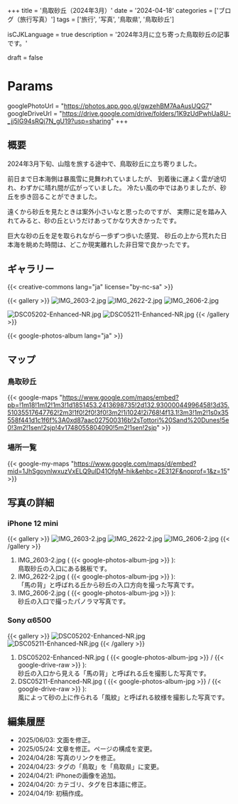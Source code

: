 +++
title = '鳥取砂丘（2024年3月）'
date = '2024-04-18'
categories = ['ブログ（旅行写真）']
tags = ['旅行', '写真', '鳥取県', '鳥取砂丘']

isCJKLanguage = true
description = '2024年3月に立ち寄った鳥取砂丘の記事です。'

draft = false

# Params
googlePhotoUrl = "https://photos.app.goo.gl/gwzehBM7AaAusUQG7"
googleDriveUrl = "https://drive.google.com/drive/folders/1K9zUdPwhUa8U-_jj5lG94sRQj7N_gU19?usp=sharing"
+++


## 概要

2024年3月下旬、山陰を旅する途中で、鳥取砂丘に立ち寄りました。

前日まで日本海側は暴風雪に見舞われていましたが、
到着後に運よく雲が途切れ、わずかに晴れ間が広がっていました。
冷たい風の中ではありましたが、砂丘を歩き回ることができました。

遠くから砂丘を見たときは案外小さいなと思ったのですが、
実際に足を踏み入れてみると、砂の丘というだけあってかなり大きかったです。

巨大な砂の丘を足を取られながら一歩ずつ歩いた感覚、
砂丘の上から荒れた日本海を眺めた時間は、どこか現実離れした非日常で良かったです。


## ギャラリー

{{< creative-commons lang="ja" license="by-nc-sa" >}}

{{< gallery >}}
  <img src="IMG_2603-2.jpg" alt="IMG_2603-2.jpg" class="grid-w50" />
  <img src="IMG_2622-2.jpg" alt="IMG_2622-2.jpg" class="grid-w50" />
  <img src="IMG_2606-2.jpg" alt="IMG_2606-2.jpg" class="grid-w100" />

  <img src="DSC05202-Enhanced-NR.jpg" alt="DSC05202-Enhanced-NR.jpg" class="grid-w65" />
  <img src="DSC05211-Enhanced-NR.jpg" alt="DSC05211-Enhanced-NR.jpg" class="grid-w35" />
{{< /gallery >}}

{{< google-photos-album lang="ja" >}}


## マップ

### 鳥取砂丘

{{< google-maps "https://www.google.com/maps/embed?pb=!1m18!1m12!1m3!1d1851453.2413698735!2d132.93000044996458!3d35.51035517647762!2m3!1f0!2f0!3f0!3m2!1i1024!2i768!4f13.1!3m3!1m2!1s0x35558f441d1c1f6f%3A0xd87aac027500316b!2sTottori%20Sand%20Dunes!5e0!3m2!1sen!2sjp!4v1748055804090!5m2!1sen!2sjp" >}}


### 場所一覧

{{< google-my-maps "https://www.google.com/maps/d/embed?mid=1JhSgoynlwxuzVxELQ9ulD41OfgM-hik&ehbc=2E312F&noprof=1&z=15" >}}


## 写真の詳細

### iPhone 12 mini

{{< gallery >}}
  <img src="IMG_2603-2.jpg" alt="IMG_2603-2.jpg" class="grid-w50" />
  <img src="IMG_2622-2.jpg" alt="IMG_2622-2.jpg" class="grid-w50" />
  <img src="IMG_2606-2.jpg" alt="IMG_2606-2.jpg" class="grid-w100" />
{{< /gallery >}}

1. IMG\_2603-2.jpg ( {{< google-photos-album-jpg >}} ):  
    鳥取砂丘の入口にある銘板です。  
1. IMG\_2622-2.jpg ( {{< google-photos-album-jpg >}} ):  
    「馬の背」と呼ばれる丘から砂丘の入口方向を撮った写真です。
1. IMG\_2606-2.jpg ( {{< google-photos-album-jpg >}} ):  
    砂丘の入口で撮ったパノラマ写真です。


### Sony α6500

{{< gallery >}}
  <img src="DSC05202-Enhanced-NR.jpg" alt="DSC05202-Enhanced-NR.jpg" class="grid-w65" />
  <img src="DSC05211-Enhanced-NR.jpg" alt="DSC05211-Enhanced-NR.jpg" class="grid-w35" />
{{< /gallery >}}

1. DSC05202-Enhanced-NR.jpg ( {{< google-photos-album-jpg >}} / {{< google-drive-raw >}} ):  
    砂丘の入口から見える「馬の背」と呼ばれる丘を撮影した写真です。
1. DSC05211-Enhanced-NR.jpg ( {{< google-photos-album-jpg >}} / {{< google-drive-raw >}} ):  
    風によって砂の上に作られる「風紋」と呼ばれる紋様を撮影した写真です。


## 編集履歴

- 2025/06/03: 文面を修正。
- 2025/05/24: 文章を修正。ページの構成を変更。
- 2024/04/28: 写真のリンクを修正。
- 2024/04/23: タグの「鳥取」を「鳥取県」に変更。
- 2024/04/21: iPhoneの画像を追加。
- 2024/04/20: カテゴリ、タグを日本語に修正。
- 2024/04/19: 初稿作成。


